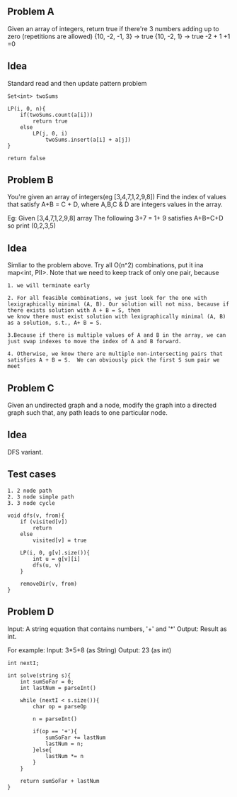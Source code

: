 Problem A
--------
Given an array of integers, return true if there're 3 numbers adding up to zero (repetitions are allowed)
{10, -2, -1, 3} -> true
{10, -2, 1} -> true -2 + 1 +1 =0

Idea
------
Standard read and then update pattern problem

```
Set<int> twoSums 

LP(i, 0, n){
	if(twoSums.count(a[i])) 
		return true
	else
		LP(j, 0, i)
			twoSums.insert(a[i] + a[j])
}

return false
```


Problem B
-------
You're given an array of integers(eg [3,4,7,1,2,9,8]) Find the index of values that satisfy A+B = C + D, where A,B,C & D are integers values in the array.

Eg: Given [3,4,7,1,2,9,8] array
The following
3+7 = 1+ 9 satisfies A+B=C+D
so print (0,2,3,5)

Idea
-------
Simliar to the problem above. Try all O(n^2) combinations, put it ina map<int, PII>. Note that we need to keep track of only one pair, because 
```
1. we will terminate early

2. For all feasible combinations, we just look for the one with lexigraphically minimal (A, B). Our solution will not miss, because if there exists solution with A + B = S, then 
we know there must exist solution with lexigraphically minimal (A, B) as a solution, s.t., A+ B = S. 

3.Because if there is multiple values of A and B in the array, we can just swap indexes to move the index of A and B forward.

4. Otherwise, we know there are multiple non-intersecting pairs that satisfies A + B = S.  We can obviously pick the first S sum pair we meet
```  


Problem C
-------
Given an undirected graph and a node, modify the graph into a directed graph such that, any path leads to one particular node.

Idea
-------
DFS variant. 

Test cases
-----
```
1. 2 node path
2. 3 node simple path
3. 3 node cycle

```

```
void dfs(v, from){
	if (visited[v])
		return
	else
		visited[v] = true

	LP(i, 0, g[v].size()){
		int u = g[v][i]
		dfs(u, v)
	}

	removeDir(v, from)
}
```

Problem D
--------
Input: A string equation that contains numbers, '+' and '*'
Output: Result as int.

For example:
Input: 3*5+8 (as String)
Output: 23 (as int)

```
int nextI;

int solve(string s){
	int sumSoFar = 0;
	int lastNum = parseInt()
	
	while (nextI < s.size()){
		char op = parseOp
		
		n = parseInt()
		
		if(op == '+'){
			sumSoFar += lastNum
			lastNum = n;
		}else{
			lastNum *= n
		}
	}

	return sumSoFar + lastNum
}
```


